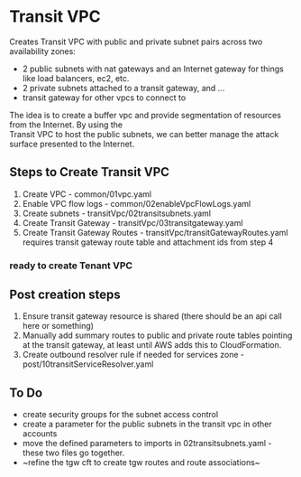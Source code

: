 # Transit VPC

Creates Transit VPC with public and private subnet pairs across two availability zones:

* 2 public subnets with nat gateways and an Internet gateway for things like load balancers, ec2, etc.
* 2 private subnets attached to a transit gateway, and ...
* transit gateway for other vpcs to connect to

The idea is to create a buffer vpc and provide segmentation of resources from the Internet. By using the  
Transit VPC to host the public subnets, we can better manage the attack surface presented to the Internet.

## Steps to Create Transit VPC
1. Create VPC - common/01vpc.yaml
2. Enable VPC flow logs - common/02enableVpcFlowLogs.yaml
3. Create subnets - transitVpc/02transitsubnets.yaml
4. Create Transit Gateway - transitVpc/03transitgateway.yaml
5. Create Transit Gateway Routes - transitVpc/transitGatewayRoutes.yaml
    requires transit gateway route table and attachment ids from step 4
### ready to create Tenant VPC
## Post creation steps
1. Ensure transit gateway resource is shared (there should be an api call here or something)
2. Manually add summary routes to public and private route tables pointing at the transit gateway,
at least until AWS adds this to CloudFormation.
3. Create outbound resolver rule if needed for services zone - post/10transitServiceResolver.yaml
## To Do

* create security groups for the subnet access control
* create a parameter for the public subnets in the transit vpc in other accounts
* move the defined parameters to imports in 02transitsubnets.yaml - these two files go together.
* ~refine the tgw cft to create tgw routes and route associations~